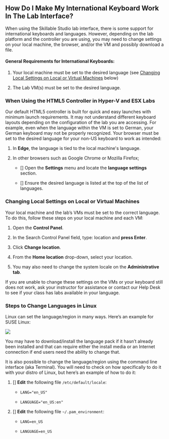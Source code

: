 ## How Do I Make My International Keyboard Work In The Lab Interface?

When using the Skillable Studio lab interface, there is some support for international keyboards and languages. However, depending on the lab platform and the controller you are using, you may need to change settings on your local machine, the browser, and/or the VM and possibly download a file.

#### General Requirements for International Keyboards:

1. Your local machine must be set to the desired language (see [Changing Local Settings on Local or Virtual Machines](#changing-local-settings-on-local-or-virtual-machines) below)

1. The Lab VM(s) must be set to the desired language.

### When Using the HTML5 Controller in Hyper-V and ESX Labs

Our default HTML5 controller is built for quick and easy launches with minimum launch requirements. It may not understand different keyboard layouts depending on the configuration of the lab you are accessing. For example, even when the language within the VM is set to German, your German keyboard may not be properly recognized. Your browser must be set to the desired language for your non-US keyboard to work as intended:

1. In **Edge**, the language is tied to the local machine's language.

1. In other browsers such as Google Chrome or Mozilla Firefox;

    - [] Open the **Settings** menu and locate the **language settings** section.

    - [] Ensure the desired language is listed at the top of the list of languages. 

### Changing Local Settings on Local or Virtual Machines

Your local machine and the lab’s VMs must be set to the correct language. To do this, follow these steps on your local machine and each VM:

1. Open the **Control Panel**.

1. In the Search Control Panel field, type: location and **press Enter**.

1. Click **Change location**.

1. From the **Home location** drop-down, select your location.

1. You may also need to change the system locale on the **Administrative tab**.

If you are unable to change these settings on the VMs or your keyboard still does not work, ask your instructor for assistance or contact our Help Desk to see if your class has labs available in your language.

### Steps to Change Languages in Linux

Linux can set the language/region in many ways. Here’s an example for SUSE Linux:

![](../imageslinux-languag-pref.png)

You may have to download/install the language pack if it hasn’t already been installed and that can require either the install media or an Internet connection if end users need the ability to change that.

It is also possible to change the language/region using the command line interface (aka Terminal). You will need to check on how specifically to do it with your distro of Linux, but here’s an example of how to do it:

1. [] **Edit** the following file `/etc/default/locale`:

    - `LANG="en_US"`

    - `LANGUAGE="en_US:en"`

1. [] **Edit** the following file `~/.pam_environment`:

    - `LANG=en_US`

    - `LANGUAGE=en_US`
